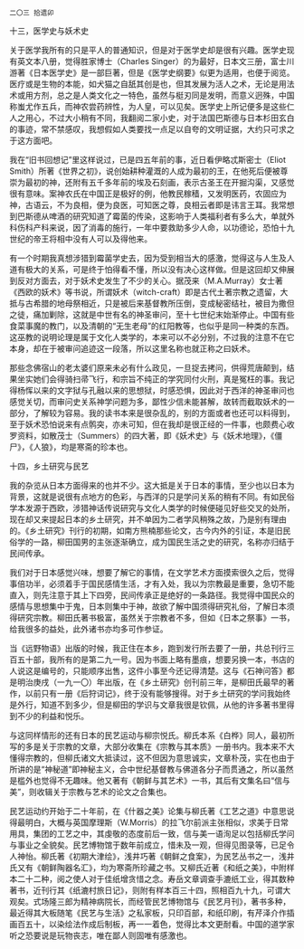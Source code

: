     二〇三 拾遗卯 

   十三，医学史与妖术史

   关于医学我所有的只是平人的普通知识，但是对于医学史却是很有兴趣。医学史现有英文本八册，觉得胜家博士（Charles Singer）的为最好，日本文三册，富士川游著《日本医学史》是一部巨著，但是《医学史纲要》似更为适用，也便于阅览。医疗或是生物的本能，如犬猫之自舐其创是也，但其发展为活人之术，无论是用法术或用方剂，总之是人类文化之一特色，虽然与梃刃同是发明，而意义迥殊，中国称蚩尤作五兵，而神农尝药辨性，为人皇，可以见矣。医学史上所记便多是这些仁人之用心，不过大小稍有不同，我翻阅二家小史，对于法国巴斯德与日本杉田玄白的事迹，常不禁感叹，我想假如人类要找一点足以自夸的文明证据，大约只可求之于这方面吧。

   我在“旧书回想记”里这样说过，已是四五年前的事，近日看伊略忒斯密士（Eliot Smith）所著《世界之初》，说创始耕种灌溉的人成为最初的王，在他死后便被尊崇为最初的神，还附有五千多年前的埃及石刻画，表示古圣王在开掘沟渠，又感觉很有意味。案神农氏在中国正是极好的例，他教民稼穑，又发明医药，农固应为神，古语云，不为良相，便为良医，可知医之尊，良相云者即是讳言王耳。我常想到巴斯德从啤酒的研究知道了霉菌的传染，这影响于人类福利者有多么大，单就外科伤科产科来说，因了消毒的施行，一年中要救助多少人命，以功德论，恐怕十九世纪的帝王将相中没有人可以及得他来。

   有一个时期我真想涉猎到霉菌学史去，因为受到相当大的感激，觉得这与人生及人道有极大的关系，可是终于怕得看不懂，所以没有决心这样做。但是这回却又伸展到反对方面去，对于妖术史发生了不少的关心。据茂来（M.A.Murray）女士著《西欧的妖术》等书说，所谓妖术（witch-craft）即是古代土著宗教之遗留，大抵与古希腊的地母祭相近，只是被后来基督教所压倒，变成秘密结社，被目为撒但之徒，痛加剿除，这就是中世有名的神圣审问，至十七世纪末始渐停止。中国有些食菜事魔的教门，以及清朝的“无生老母”的红阳教等，也似乎是同一种类的东西。这巫教的说明论理是属于文化人类学的，本来可以不必分别，不过我的注意不在它本身，却在于被审问追迹这一段落，所以这里名称也就正称之曰妖术。

   那些念佛宿山的老太婆们原来未必有什么政见，一旦捉去拷问，供得荒唐颠到，结果坐实她们会得骑扫帚飞行，和宗旨不纯正的学究同付火刑，真是冤枉的事。我记得杨恽以来的文字狱与孔融以来的思想狱，时感恐惧，因此对于西洋的神圣审问也感觉关切，而审问史关系神学问题为多，鄙性少信未能甚解，故转而截取妖术的一部分，了解较为容易。我的读书本来是很杂乱的，别的方面或者也还可以料得到，至于妖术恐怕说来有点鹘突，亦未可知，但在我却是很正经的一件事，也颇费心收罗资料，如散茂士（Summers）的四大著，即《妖术史》与《妖术地理》，《僵尸》，《人狼》，均是寒斋的珍本也。

   十四，乡土研究与民艺

   我的杂览从日本方面得来的也并不少。这大抵是关于日本的事情，至少也以日本为背景，这就是说很有点地方的色彩，与西洋的只是学问关系的稍有不同。有如民俗学本发源于西欧，涉猎神话传说研究与文化人类学的时候便碰见好些交叉的处所，现在却又来提起日本的乡土研究，并不单因为二者学风稍殊之故，乃是别有理由的。《乡土研究》刊行的初期，如南方熊楠那些论文，古今内外的引证，本是旧民俗学的一路，柳田国男的主张逐渐确立，成为国民生活之史的研究，名称亦归结于民间传承。

   我们对于日本感觉兴味，想要了解它的事情，在文学艺术方面摸索很久之后，觉得事倍功半，必须着手于国民感情生活，才有入处，我以为宗教最是重要，急切不能直入，则先注意于其上下四旁，民间传承正是绝好的一条路径。我觉得中国民众的感情与思想集中于鬼，日本则集中于神，故欲了解中国须得研究礼俗，了解日本须得研究宗教。柳田氏著书极富，虽然关于宗教者不多，但如《日本之祭事》一书，给我很多的益处，此外诸书亦均多可作参证。

   当《远野物语》出版的时候，我正住在本乡，跑到发行所去要了一册，共总刊行三百五十部，我所有的是第二九一号。因为书面上略有墨痕，想要另换一本，书店的人说这是编号的，只能顺序出售，这件小事至今还记得清楚。这与《石神问答》都是明治庚戌（一九一〇）年出版，在《乡土研究》创刊前三年，是柳田氏最早的著作，以前只有一册《后狩词记》，终于没有能够搜得。对于乡土研究的学问我始终是外行，知道不到多少，但是柳田的学识与文章我很是钦佩，从他的许多著书里得到不少的利益和悦乐。

   与这同样情形的还有日本的民艺运动与柳宗悦氏。柳氏本系《白桦》同人，最初所写的多是关于宗教的文章，大部分收集在《宗教与其本质》一册书内。我本来不大懂得宗教的，但柳氏诸文大抵读过，这不但因为意思诚实，文章朴茂，实在也由于所讲的是“神秘道”即神秘主义，合中世纪基督教与佛道各分子而贯通之，所以虽然是槛外也觉得不无趣味。他又著有《朝鲜与其艺术》一书，其后有文集名曰“信与美”，则收辑关于宗教与艺术的论文之合集也。

   民艺运动约开始于二十年前，在《什器之美》论集与柳氏著《工艺之道》中意思说得最明白，大概与英国摩理斯（W.Morris）的拉飞尔前派主张相似，求美于日常用具，集团的工艺之中，其虔敬的态度前后一致，信与美一语洵足以包括柳氏学问与事业之全貌矣。民艺博物馆于数年前成立，惜未及一观，但得见图录等，已足令人神怡。柳氏著《初期大津绘》，浅井巧著《朝鲜之食案》，为民艺丛书之一，浅井氏又有《朝鲜陶器名汇》，均为寒斋所珍藏之书。又柳氏近著《和纸之美》，中附样本二十二种，阅之使人对于佳纸增贪惜之念。寿岳文章调查手漉纸工业，得其数种著书，近刊行其《纸漉村旅日记》，则附有样本百三十四，照相百九十九，可谓大观矣。式场隆三郎为精神病院长，而经管民艺博物馆与《民艺月刊》，著书多种，最近得其大板随笔《民艺与生活》之私家板，只印百部，和纸印刷，有芹泽介作插画百五十，以染绘法作成后制板，再一一着色，觉得比本文更耐看。中国的道学家听之恐要说是玩物丧志，唯在鄙人则固唯有感激也。


